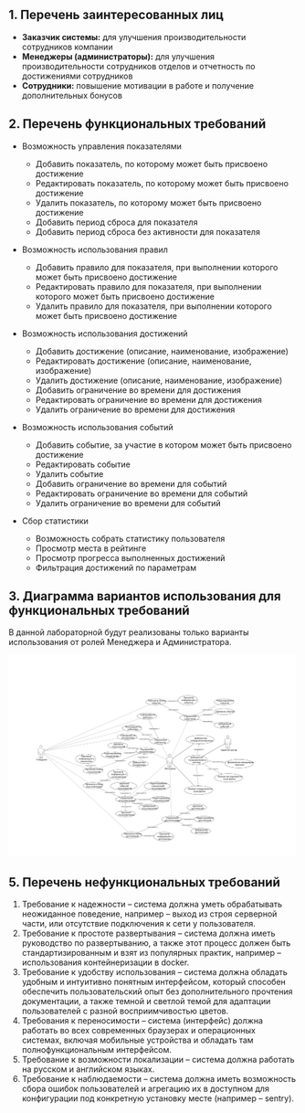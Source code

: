 ## 1. Перечень заинтересованных лиц

* **Заказчик системы:** для улучшения производительности сотрудников компании
* **Менеджеры (администраторы):** для улучшения производительности сотрудников отделов и отчетность по достижениями сотрудников
* **Сотрудники:** повышение мотивации в работе и получение дополнительных бонусов

## 2. Перечень функциональных требований

* Возможность управления показателями
  * Добавить показатель, по которому может быть присвоено достижение
  * Редактировать показатель, по которому может быть присвоено достижение
  * Удалить показатель, по которому может быть присвоено достижение
  * Добавить период сброса для показателя
  * Добавить период сброса без активности для показателя

* Возможность использования правил
  * Добавить правило для показателя, при выполнении которого может быть присвоено достижение
  * Редактировать правило для показателя, при выполнении которого может быть присвоено достижение
  * Удалить правило для показателя, при выполнении которого может быть присвоено достижение
* Возможность использования достижений
  * Добавить достижение (описание, наименование, изображение)
  * Редактировать достижение (описание, наименование, изображение)
  * Удалить достижение (описание, наименование, изображение)
  * Добавить ограничение во времени для достижения
  * Редактировать ограничение во времени для достижения
  * Удалить ограничение во времени для достижения
* Возможность использования событий
  * Добавить событие, за участие в котором может быть присвоено достижение
  * Редактировать событие
  * Удалить событие
  * Добавить ограничение во времени для событий
  * Редактировать ограничение во времени для событий
  * Удалить ограничение во времени для событий
* Сбор статистики
  * Возможность собрать статистику пользователя
  * Просмотр места в рейтинге
  * Просмотр прогресса выполненных достижений
  * Фильтрация достижений по параметрам

## 3. Диаграмма вариантов использования для функциональных требований

В данной лабораторной будут реализованы только варианты использования от ролей Менеджера и Администратора.

 ![image](./precedents.svg)

## 5. Перечень нефункциональных требований

1. Требование к надежности – система должна уметь обрабатывать неожиданное поведение, например – выход из строя серверной части, или отсутствие подключения к сети у пользователя.
2. Требование к простоте развертывания – система должна иметь руководство по развертыванию, а также этот процесс должен быть стандартизированным и взят из популярных практик, например – использования контейнеризации в docker.
3. Требование к удобству использования – система должна обладать удобным и интуитивно понятным интерфейсом, который способен обеспечить пользовательский опыт без дополнительного прочтения документации, а также темной и светлой темой для адаптации пользователей с разной восприимчивостью цветов.
4. Требования к переносимости – система (интерфейс) должна работать во всех современных браузерах и операционных системах, включая мобильные устройства и обладать там полнофункциональным интерфейсом.
5. Требование к возможности локализации – система должна работать на русском и английском языках.
6. Требование к наблюдаемости – система должна иметь возможность сбора ошибок пользователей и агрегацию их в доступном для конфигурации под конкретную установку месте (например – sentry).
